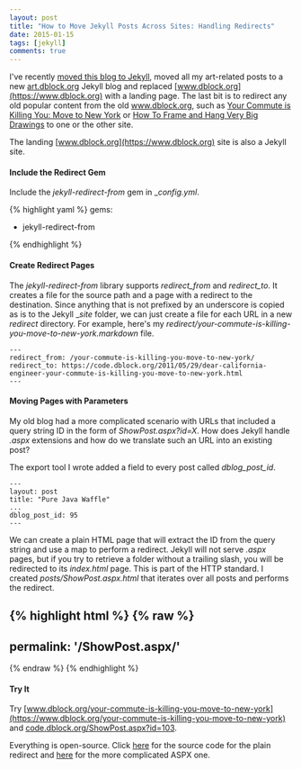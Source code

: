 ```yaml
---
layout: post
title: "How to Move Jekyll Posts Across Sites: Handling Redirects"
date: 2015-01-15
tags: [jekyll]
comments: true
---
```

I've recently [moved this blog to Jekyll](/2015/01/07/the-new-code-dblock-dot-org.html), moved all my art-related posts to a new [art.dblock.org](https://art.dblock.org) Jekyll blog and replaced [www.dblock.org](https://www.dblock.org) with a landing page. The last bit is to redirect any old popular content from the old www.dblock.org, such as [Your Commute is Killing You: Move to New York](/2011/05/29/dear-california-engineer-your-commute-is-killing-you-move-to-new-york.html) or [How To Frame and Hang Very Big Drawings](https://art.dblock.org/2007/12/18/big-frame-hanging.html) to one or the other site.

The landing [www.dblock.org](https://www.dblock.org) site is also a Jekyll site.

#### Include the Redirect Gem

Include the _jekyll-redirect-from_ gem in __config.yml_.

{% highlight yaml %}
gems:
  - jekyll-redirect-from

{% endhighlight %}

#### Create Redirect Pages

The _jekyll-redirect-from_ library supports _redirect_from_ and _redirect_to_. It creates a file for the source path and a page with a redirect to the destination. Since anything that is not prefixed by an underscore is copied as is to the Jekyll __site_ folder, we can just create a file for each URL in a new _redirect_ directory. For example, here's my _redirect/your-commute-is-killing-you-move-to-new-york.markdown_ file.

```
---
redirect_from: /your-commute-is-killing-you-move-to-new-york/
redirect_to: https://code.dblock.org/2011/05/29/dear-california-engineer-your-commute-is-killing-you-move-to-new-york.html
---
```

#### Moving Pages with Parameters

My old blog had a more complicated scenario with URLs that included a query string ID in the form of _ShowPost.aspx?id=X_. How does Jekyll handle _.aspx_ extensions and how do we translate such an URL into an existing post?

The export tool I wrote added a field to every post called _dblog_post_id_.

```
---
layout: post
title: "Pure Java Waffle"
...
dblog_post_id: 95
---
```

We can create a plain HTML page that will extract the ID from the query string and use a map to perform a redirect. Jekyll will not serve _.aspx_ pages, but if you try to retrieve a folder without a trailing slash, you will be redirected to its _index.html_ page. This is part of the HTTP standard. I created _posts/ShowPost.aspx.html_ that iterates over all posts and performs the redirect.

{% highlight html %}
{% raw %}
---
permalink: '/ShowPost.aspx/'
---

<script language='javascript'>
var posts_map = {};
{% for page in site.posts %}
  {% if page.dblog_post_id %}
    posts_map[{{ page.dblog_post_id }}] = '{{ page.url }}'
  {% endif %}
{% endfor %}

function getParameterByName(name) {
    name = name.replace(/[\[]/, "\\[").replace(/[\]]/, "\\]");
    var regex = new RegExp("[\\?&]" + name + "=([^&#]*)"),
        results = regex.exec(location.search);
    return results === null ? "" : decodeURIComponent(results[1].replace(/\+/g, " "));
}

var id = getParameterByName('id');
var url = posts_map[id];

if (url) {
  window.location.replace(url);
} else {
  window.location = '/'
}
</script>
{% endraw %}
{% endhighlight %}

#### Try It

Try [www.dblock.org/your-commute-is-killing-you-move-to-new-york](https://www.dblock.org/your-commute-is-killing-you-move-to-new-york) and [code.dblock.org/ShowPost.aspx?id=103](/2010/05/20/single-sign-on-tomcat-negotiate-authenticator-kerberos-ntlm-w-waffle.html).

Everything is open-source. Click [here](https://github.com/dblock/www.dblock.org/commit/85ac18118feac15f25b1f6eb2b1a441ef69d0c53) for the source code for the plain redirect and [here](https://github.com/dblock/code.dblock.org/commit/66e15c163704569a9eec6eef45ecf1c667d5ab44) for the more complicated ASPX one.
